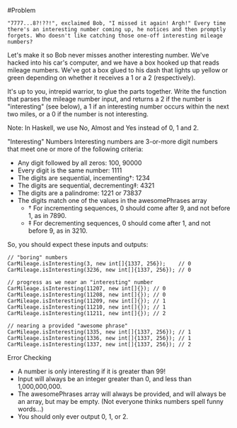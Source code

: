#Problem

    "7777...8?!??!", exclaimed Bob, "I missed it again! Argh!" Every time there's an interesting number coming up, he notices and then promptly forgets. Who doesn't like catching those one-off interesting mileage numbers?

Let's make it so Bob never misses another interesting number. We've hacked into his car's computer, and we have a box hooked up that reads mileage numbers. We've got a box glued to his dash that lights up yellow or green depending on whether it receives a 1 or a 2 (respectively).

It's up to you, intrepid warrior, to glue the parts together. Write the function that parses the mileage number input, and returns a 2 if the number is "interesting" (see below), a 1 if an interesting number occurs within the next two miles, or a 0 if the number is not interesting.

Note: In Haskell, we use No, Almost and Yes instead of 0, 1 and 2.

"Interesting" Numbers
Interesting numbers are 3-or-more digit numbers that meet one or more of the following criteria:

- Any digit followed by all zeros: 100, 90000
- Every digit is the same number: 1111
- The digits are sequential, incementing†: 1234
- The digits are sequential, decrementing‡: 4321
- The digits are a palindrome: 1221 or 73837
- The digits match one of the values in the awesomePhrases array
    - † For incrementing sequences, 0 should come after 9, and not before 1, as in 7890.
    - ‡ For decrementing sequences, 0 should come after 1, and not before 9, as in 3210.

So, you should expect these inputs and outputs:

    // "boring" numbers
    CarMileage.isInteresting(3, new int[]{1337, 256});    // 0
    CarMileage.isInteresting(3236, new int[]{1337, 256}); // 0
    
    // progress as we near an "interesting" number
    CarMileage.isInteresting(11207, new int[]{}); // 0
    CarMileage.isInteresting(11208, new int[]{}); // 0
    CarMileage.isInteresting(11209, new int[]{}); // 1
    CarMileage.isInteresting(11210, new int[]{}); // 1
    CarMileage.isInteresting(11211, new int[]{}); // 2
    
    // nearing a provided "awesome phrase"
    CarMileage.isInteresting(1335, new int[]{1337, 256}); // 1
    CarMileage.isInteresting(1336, new int[]{1337, 256}); // 1
    CarMileage.isInteresting(1337, new int[]{1337, 256}); // 2

Error Checking

- A number is only interesting if it is greater than 99!
- Input will always be an integer greater than 0, and less than 1,000,000,000.
- The awesomePhrases array will always be provided, and will always be an array, but may be empty. (Not everyone thinks numbers spell funny words...)
- You should only ever output 0, 1, or 2.